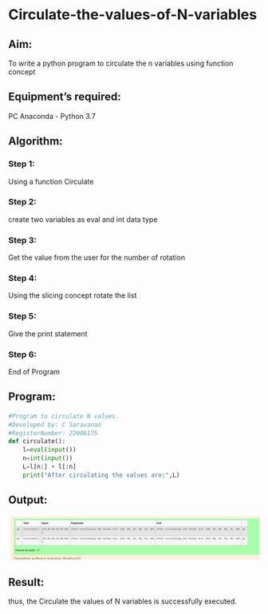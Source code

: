 # Circulate-the-values-of-N-variables
## Aim:
To write a python program to circulate the n variables using function concept
## Equipment’s required:
PC
Anaconda - Python 3.7
## Algorithm: 
### Step 1:
Using a function Circulate
 
### Step 2:
create two variables as eval and int data type

### Step 3: 
Get the value from the user for the number of rotation
### Step 4: 
Using the slicing concept rotate the list

### Step 5:
Give the print statement 
### Step 6:
End of Program 
## Program:
``` py
#Program to circulate N values.
#Developed by: C Saravanan
#RegisterNumber: 22008175
def circulate():
    l=eval(input())
    n=int(input())
    L=l[n:] + l[:n]
    print("After circulating the values are:",L)


```

## Output:
![Output](/Screenshot%20from%202023-01-10%2021-09-45.jpg)

## Result:
thus, the Circulate the values of N variables is successfully executed.